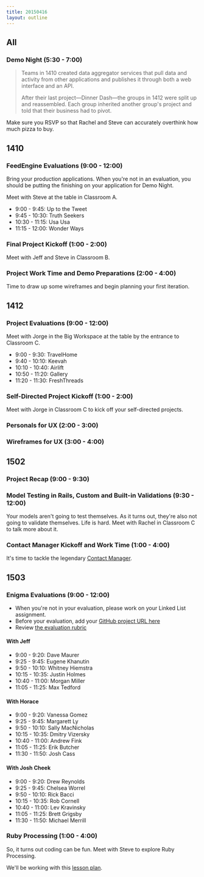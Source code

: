 ```yaml
---
title: 20150416
layout: outline
---
```


## All

### Demo Night (5:30 - 7:00)

> Teams in 1410 created data aggregator services that pull data and activity from other applications and publishes it through both a web interface and an API.
>
> After their last project—Dinner Dash—the groups in 1412 were split up and reassembled. Each group inherited another group's project and told that their business had to pivot.

Make sure you RSVP so that Rachel and Steve can accurately overthink how much pizza to buy.

## 1410

### FeedEngine Evaluations (9:00 - 12:00)

Bring your production applications. When you're not in an evaluation, you should be putting the finishing on your application for Demo Night.

Meet with Steve at the table in Classroom A.

* 9:00 - 9:45: Up to the Tweet
* 9:45 - 10:30: Truth Seekers
* 10:30 - 11:15: Usa Usa
* 11:15 - 12:00: Wonder Ways

### Final Project Kickoff (1:00 - 2:00)

Meet with Jeff and Steve in Classroom B.

### Project Work Time and Demo Preparations (2:00 - 4:00)

Time to draw up some wireframes and begin planning your first iteration.

## 1412

### Project Evaluations (9:00 - 12:00)

Meet with Jorge in the Big Workspace at the table by the entrance to Classroom C.

* 9:00 - 9:30: TravelHome
* 9:40 - 10:10: Keevah
* 10:10 - 10:40: Airlift
* 10:50 - 11:20: Gallery
* 11:20 - 11:30: FreshThreads

### Self-Directed Project Kickoff (1:00 - 2:00)

Meet with Jorge in Classroom C to kick off your self-directed projects.

### Personals for UX (2:00 - 3:00)

### Wireframes for UX (3:00 - 4:00)

## 1502

### Project Recap (9:00 - 9:30)

### Model Testing in Rails, Custom and Built-in Validations (9:30 - 12:00)

Your models aren't going to test themselves. As it turns out, they're also not going to validate themselves. Life is hard. Meet with Rachel in Classroom C to talk more about it.

### Contact Manager Kickoff and Work Time (1:00 - 4:00)

It's time to tackle the legendary [Contact Manager](http://tutorials.jumpstartlab.com/projects/contact_manager.html).

## 1503

### Enigma Evaluations (9:00 - 12:00)

* When you're not in your evaluation, please work on your Linked List assignment.
* Before your evaluation, add your [GitHub project URL here](https://github.com/turingschool/ruby-submissions/blob/master/1503/01_enigma.markdown)
* Review [the evaluation rubric](http://tutorials.jumpstartlab.com/projects/enigma.html)

#### With Jeff

* 9:00 - 9:20: Dave Maurer
* 9:25 - 9:45: Eugene Khanutin
* 9:50 - 10:10: Whitney Hiemstra
* 10:15 - 10:35: Justin Holmes
* 10:40 - 11:00: Morgan Miller
* 11:05 - 11:25: Max Tedford

#### With Horace

* 9:00 - 9:20: Vanessa Gomez
* 9:25 - 9:45: Margarett Ly
* 9:50 - 10:10: Sally MacNicholas
* 10:15 - 10:35: Dmitry Vizersky
* 10:40 - 11:00: Andrew Fink
* 11:05 - 11:25: Erik Butcher
* 11:30 - 11:50: Josh Cass

#### With Josh Cheek

* 9:00 - 9:20: Drew Reynolds
* 9:25 - 9:45: Chelsea Worrel
* 9:50 - 10:10: Rick Bacci
* 10:15 - 10:35: Rob Cornell
* 10:40 - 11:00: Lev Kravinsky
* 11:05 - 11:25: Brett Grigsby
* 11:30 - 11:50: Michael Merrill

### Ruby Processing (1:00 - 4:00)

So, it turns out coding can be fun. Meet with Steve to explore Ruby Processing.

We'll be working with this [lesson plan](https://github.com/stevekinney/ruby-processing-session).